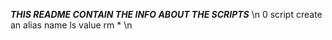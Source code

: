 ___THIS README CONTAIN THE INFO ABOUT THE SCRIPTS___ \n
0 script create an alias name ls value rm * \n
